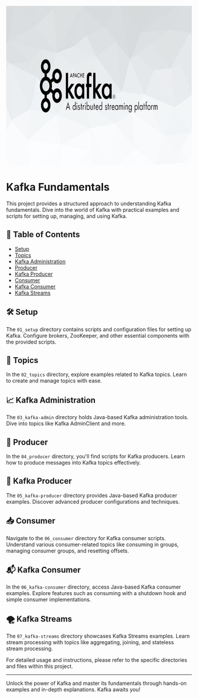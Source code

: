 <p align="center">
  <img src="logo.jpg" alt="Kafka Logo" width="768" height="432">
</p>

# Kafka Fundamentals

This project provides a structured approach to understanding Kafka fundamentals. Dive into the world of Kafka with practical examples and scripts for setting up, managing, and using Kafka.

## 📁 Table of Contents

- [Setup](#setup)
- [Topics](#topics)
- [Kafka Administration](#kafka-administration)
- [Producer](#producer)
- [Kafka Producer](#kafka-producer)
- [Consumer](#consumer)
- [Kafka Consumer](#kafka-consumer)
- [Kafka Streams](#kafka-streams)

## 🛠️ Setup

The `01_setup` directory contains scripts and configuration files for setting up Kafka. Configure brokers, ZooKeeper, and other essential components with the provided scripts.

## 💬 Topics

In the `02_topics` directory, explore examples related to Kafka topics. Learn to create and manage topics with ease.

## 📈 Kafka Administration

The `03_kafka-admin` directory holds Java-based Kafka administration tools. Dive into topics like Kafka AdminClient and more.

## 🚀 Producer

In the `04_producer` directory, you'll find scripts for Kafka producers. Learn how to produce messages into Kafka topics effectively.

## 💾 Kafka Producer

The `05_kafka-producer` directory provides Java-based Kafka producer examples. Discover advanced producer configurations and techniques.

## 📥 Consumer

Navigate to the `06_consumer` directory for Kafka consumer scripts. Understand various consumer-related topics like consuming in groups, managing consumer groups, and resetting offsets.

## 📬 Kafka Consumer

In the `06_kafka-consumer` directory, access Java-based Kafka consumer examples. Explore features such as consuming with a shutdown hook and simple consumer implementations.

## 🌪 Kafka Streams

The `07_kafka-streams` directory showcases Kafka Streams examples. Learn stream processing with topics like aggregating, joining, and stateless stream processing.

For detailed usage and instructions, please refer to the specific directories and files within this project.

---

Unlock the power of Kafka and master its fundamentals through hands-on examples and in-depth explanations. Kafka awaits you!

